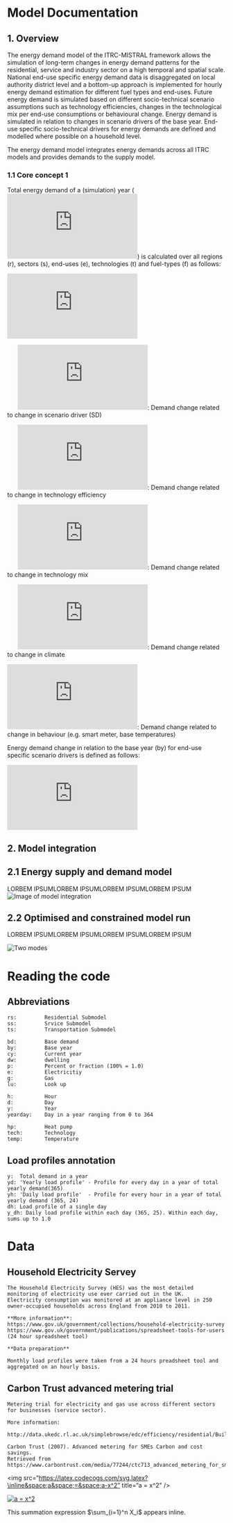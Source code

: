 
Model Documentation
===================

## 1. Overview

The energy demand model of the ITRC-MISTRAL framework allows 
the simulation of long-term changes in energy demand patterns
for the residential, service and industry sector on a high temporal
and spatial scale. National end-use specific energy demand data is
disaggregated on local authority district level and a bottom-up approach
is implemented for hourly energy demand estimation for different fuel types
and end-uses. 
Future energy demand is simulated based on different
socio-technical scenario assumptions such as technology efficiencies,
changes in the technological mix per end-use consumptions or behavioural change.
Energy demand is simulated in relation to changes in scenario drivers of the
base year. End-use specific socio-technical drivers for energy demands
are defined and modelled where possible on a household level.

The energy demand model integrates energy demands across
all ITRC models and provides demands to the supply model.

### 1.1 Core concept 1
Total energy demand of a (simulation) year (![equation](https://latex.codecogs.com/gif.latex?ED_%7By%7D%5E%7Btot%7D "ED_{y}^{tot}")) is calculated over all regions (r), sectors (s), end-uses (e), technologies (t) and fuel-types (f) as follows:


![equation](https://latex.codecogs.com/gif.latex?ED_%7By%7D%5E%7Btot%7D%20%3D%20%5Csum_%7Br%7D%20%5Csum_%7Bs%7D%5Csum_%7Be%7D%5Csum_%7Bt%7D%5Csum_%7Bf%7DED_%7BSD%7D%20&plus;%20ED_%7Beff%7D%20&plus;%20ED_%7Btech%7D%20&plus;%20ED_%7Bclimate%7D%20&plus;%20ED_%7Bbehaviour%7D "ED_{y}^{tot} = \sum_{r} \sum_{s}\sum_{e}\sum_{t}\sum_{f}ED_{SD} + ED_{eff} + ED_{tech} + ED_{climate} + ED_{behaviour}")

&nbsp;&nbsp;&nbsp;&nbsp;&nbsp;&nbsp;![equation](https://latex.codecogs.com/gif.latex?ED_%7BSD%7D "ED_{SD}: "):        Demand change related to change in scenario driver (SD)

&nbsp;&nbsp;&nbsp;&nbsp;&nbsp;&nbsp;![equation](https://latex.codecogs.com/gif.latex?ED_%7Beff%7D "ED_{eff}"):      Demand change related to change in technology efficiency

&nbsp;&nbsp;&nbsp;&nbsp;&nbsp;&nbsp;![equation](https://latex.codecogs.com/gif.latex?ED_%7Btech%7D "ED_{tech}"):      Demand change related to change in technology mix

&nbsp;&nbsp;&nbsp;&nbsp;&nbsp;&nbsp;![equation](https://latex.codecogs.com/gif.latex?ED_%7Bclimate%7D "ED_{climate}"):  Demand change related to change in climate

![equation](https://latex.codecogs.com/gif.latex?ED_%7Bbehaviour%7D "ED_{behaviour}"):      Demand change related to change in behaviour (e.g. smart meter, base temperatures)

Energy demand change in relation to the base year (by) for end-use specific scenario drivers is defined as follows: 

![equation](https://latex.codecogs.com/gif.latex?ED_%7BSD%7D%20%3D%20%5Cfrac%7BED_%7BSD%7D%5E%7Btot%7D%7D%7BSD%28by%29%7D%20*%20SD%28simulation%20year%29 "ED_{SD} = \frac{ED_{SD}^{tot}}{SD(by)} * SD(simulation year)")


## 2. Model integration


## 2.1 Energy supply and demand model

LORBEM IPSUMLORBEM IPSUMLORBEM IPSUMLORBEM IPSUM
![Image of model integration](../docs/documentation_images/001-Supply_and_demand_overview.png)

## 2.2 Optimised and constrained model run

LORBEM IPSUMLORBEM IPSUMLORBEM IPSUMLORBEM IPSUM

![Two modes](../docs/documentation_images/002-constrained_optimised_modes.png)



Reading the code
===================

## Abbreviations

    rs:         Residential Submodel
    ss:         Srvice Submodel
    ts:         Transportation Submodel

    bd:         Base demand
    by:         Base year
    cy:         Current year
    dw:         dwelling
    p:          Percent or fraction (100% = 1.0)
    e:          Electricitiy
    g:          Gas
    lu:         Look up

    h:          Hour
    d:          Day
    y:          Year
    yearday:    Day in a year ranging from 0 to 364

    hp:         Heat pump
    tech:       Technology
    temp:       Temperature


## Load profiles annotation

    y:  Total demand in a year
    yd: 'Yearly load profile' - Profile for every day in a year of total yearly demand(365)
    yh: 'Daily load profile'  - Profile for every hour in a year of total yearly demand (365, 24)
    dh: Load profile of a single day
    y_dh: Daily load profile within each day (365, 25). Within each day, sums up to 1.0

Data
===================

## Household Electricity Servey

    The Household Electricity Survey (HES) was the most detailed monitoring of electricity use ever carried out in the UK.
    Electricity consumption was monitored at an appliance level in 250 owner-occupied households across England from 2010 to 2011.

    **More information**:
    https://www.gov.uk/government/collections/household-electricity-survey 
    https://www.gov.uk/government/publications/spreadsheet-tools-for-users (24 hour spreadsheet tool)

    **Data preparation**

    Monthly load profiles were taken from a 24 hours preadsheet tool and aggregated on an hourly basis.
    

## Carbon Trust advanced metering trial

    Metering trial for electricity and gas use across different sectors for businesses (service sector).

    More information:

    http://data.ukedc.rl.ac.uk/simplebrowse/edc/efficiency/residential/Buildings/AdvancedMeteringTrial_2006/
    
    Carbon Trust (2007). Advanced metering for SMEs Carbon and cost savings.
    Retrieved from https://www.carbontrust.com/media/77244/ctc713_advanced_metering_for_smes.pdf



<img src=“https://latex.codecogs.com/svg.latex?\inline&space;a&space;=&space;a-x^2” title=“a = x^2" />

<a href="https://www.codecogs.com/eqnedit.php?latex=\inline&space;a&space;=&space;x^2" target="_blank"><img src="https://latex.codecogs.com/svg.latex?\inline&space;a&space;=&space;x^2" title="a = x^2" /></a>

This summation expression $\sum_{i=1}^n X_i$ appears inline.
